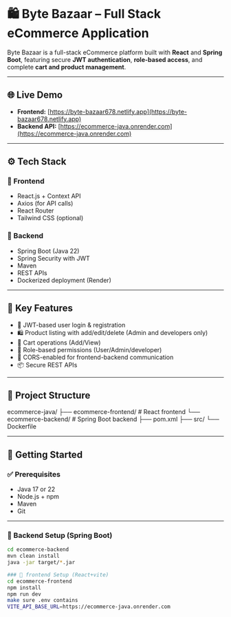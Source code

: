 
# 🛍️ Byte Bazaar – Full Stack eCommerce Application

Byte Bazaar is a full-stack eCommerce platform built with **React** and **Spring Boot**, featuring secure **JWT authentication**, **role-based access**, and complete **cart and product management**.

---

## 🌐 Live Demo

- **Frontend:** [https://byte-bazaar678.netlify.app](https://byte-bazaar678.netlify.app)
- **Backend API:** [https://ecommerce-java.onrender.com](https://ecommerce-java.onrender.com)

---

## ⚙️ Tech Stack

### 🔹 Frontend
- React.js + Context API
- Axios (for API calls)
- React Router
- Tailwind CSS (optional)

### 🔹 Backend
- Spring Boot (Java 22)
- Spring Security with JWT
- Maven
- REST APIs 
- Dockerized deployment (Render)

---

## 🔐 Key Features

- 🔑 JWT-based user login & registration
- 🛍️ Product listing with add/edit/delete (Admin and developers only)
- 🛒 Cart operations (Add/View)
- 👥 Role-based permissions (User/Admin/developer)
- 🔄 CORS-enabled for frontend-backend communication
- 📦 Secure REST APIs

---

## 📁 Project Structure

ecommerce-java/
├── ecommerce-frontend/ # React frontend
└── ecommerce-backend/ # Spring Boot backend
    ├── pom.xml
    ├── src/
    └── Dockerfile

    
---

## 🚀 Getting Started

### ✅ Prerequisites
- Java 17 or 22
- Node.js + npm
- Maven
- Git

---

### 🔧 Backend Setup (Spring Boot)

```bash
cd ecommerce-backend
mvn clean install
java -jar target/*.jar

### 🔧 frontend Setup (React+vite)
cd ecommerce-frontend
npm install
npm run dev
make sure .env contains
VITE_API_BASE_URL=https://ecommerce-java.onrender.com
